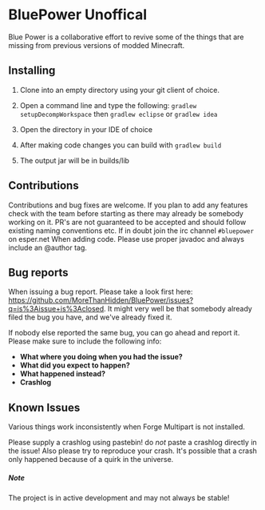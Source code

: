 # BluePower Unoffical

Blue Power is a collaborative effort to revive some of the things that are missing from previous versions of modded Minecraft.

## Installing

1. Clone into an empty directory using your git client of choice.
2. Open a command line and type the following: `gradlew setupDecompWorkspace` then `gradlew eclipse` or `gradlew idea`
        
3. Open the directory in your IDE of choice
4. After making code changes you can build with `gradlew build`
5. The output jar will be in builds/lib

## Contributions

Contributions and bug fixes are welcome. If you plan to add any features check with the team before starting as there may already be somebody working on it. PR's are not guaranteed to be accepted and should follow existing naming conventions etc. If in doubt join the irc channel `#bluepower` on esper.net
When adding code. Please use proper javadoc and always include an @author tag. 

## Bug reports
When issuing a bug report. Please take a look first here: https://github.com/MoreThanHidden/BluePower/issues?q=is%3Aissue+is%3Aclosed. It might very well be that somebody already filed the bug you have, and we've already fixed it.

If nobody else reported the same bug, you can go ahead and report it. Please make sure to include the following info:
- **What where you doing when you had the issue?**
- **What did you expect to happen?**
- **What happened instead?**
- **Crashlog**

## Known Issues
Various things work inconsistently when Forge Multipart is not installed.

Please supply a crashlog using pastebin! do *not* paste a crashlog directly in the issue!
Also please try to reproduce your crash. It's possible that a crash only happened because of a quirk in the universe.

##### Note
The project is in active development and may not always be stable!

